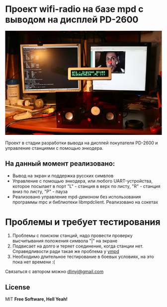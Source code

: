 # Проект wifi-radio на базе mpd с выводом на дисплей PD-2600 #

![Внешний вид](https://github.com/dlinyj/wifi-radio/raw/master/images/0001.jpg)

Проект в стадии разработки вывода на дисплей покупателя PD-2600 и управление станциями с помощью энкодера.

## На данный момент реализовано:

  - Вывод на экран и поддержка русских симвлов
  - Управление с помощью энкодера, или любого UART-устройства, которое посылает в порт "L" - станция в верх по листу, "R" - станция вниз по листу, "P" - пауза
  - Реализовано управление mpd-демоном без использования программы mpc и библиотеки libmpdclient. Реализовано на сокетах

# Проблемы и требует тестирования

1. Проблемы с поиском станций, надо провести проверку высчитывания положения символа "|" на экране
2. Подвисает на долго и теряет соединение, когда станции нет. Справедливости ради такая же проблема у [ympd](https://www.ympd.org/)
3. Необходимо длительное тестирование в боевых условиях, на это пока нет времени :(

Связаться с автором можно <dlinyj@gmail.com>
 
License
----
MIT
**Free Software, Hell Yeah!**


